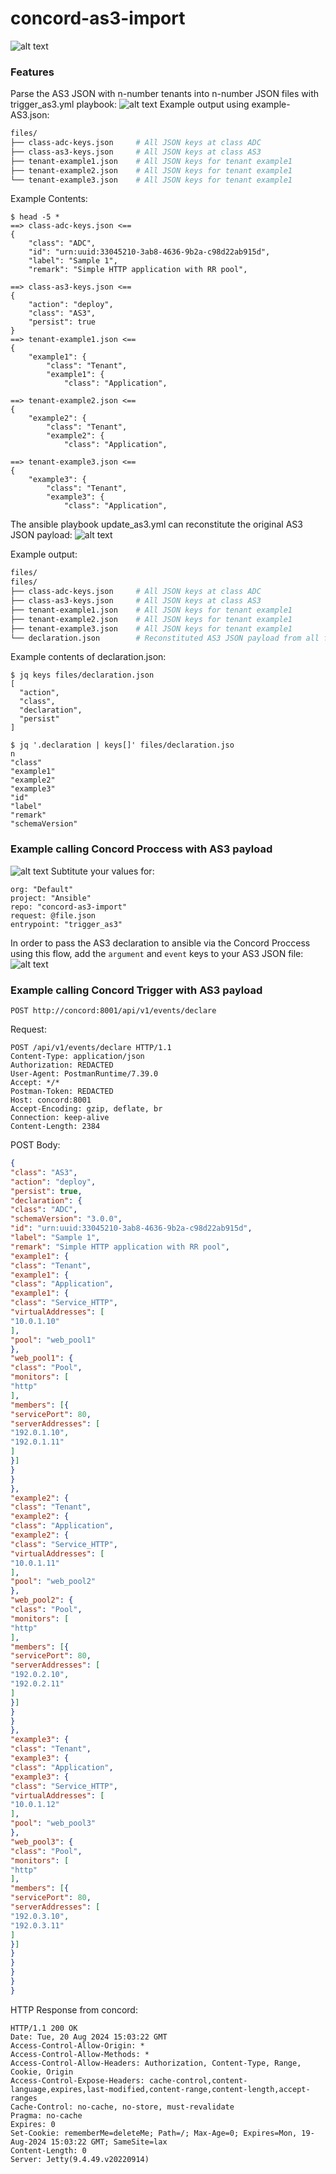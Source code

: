 # concord-as3-import

![alt text](2024-08-20_10-06-55.png)

### Features

Parse the AS3 JSON with n-number tenants into n-number JSON files with trigger_as3.yml playbook:
![alt text](2024-08-29_11-01-26.png)
Example output using example-AS3.json:
```bash
files/
├── class-adc-keys.json     # All JSON keys at class ADC
├── class-as3-keys.json     # All JSON keys at class AS3          
├── tenant-example1.json    # All JSON keys for tenant example1
├── tenant-example2.json    # All JSON keys for tenant example1
└── tenant-example3.json    # All JSON keys for tenant example1
```

Example Contents:
```
$ head -5 * 
==> class-adc-keys.json <==
{
    "class": "ADC",
    "id": "urn:uuid:33045210-3ab8-4636-9b2a-c98d22ab915d",
    "label": "Sample 1",
    "remark": "Simple HTTP application with RR pool",

==> class-as3-keys.json <==
{
    "action": "deploy",
    "class": "AS3",
    "persist": true
}
==> tenant-example1.json <==
{
    "example1": {
        "class": "Tenant",
        "example1": {
            "class": "Application",

==> tenant-example2.json <==
{
    "example2": {
        "class": "Tenant",
        "example2": {
            "class": "Application",

==> tenant-example3.json <==
{
    "example3": {
        "class": "Tenant",
        "example3": {
            "class": "Application",
```

The ansible playbook update_as3.yml can reconstitute the original AS3 JSON payload:
![alt text](2024-08-29_11-17-44.png)

Example output:
```bash
files/
files/
├── class-adc-keys.json     # All JSON keys at class ADC
├── class-as3-keys.json     # All JSON keys at class AS3          
├── tenant-example1.json    # All JSON keys for tenant example1
├── tenant-example2.json    # All JSON keys for tenant example1
├── tenant-example3.json    # All JSON keys for tenant example1
└── declaration.json        # Reconstituted AS3 JSON payload from all files above 
```
Example contents of declaration.json:
```
$ jq keys files/declaration.json 
[
  "action",
  "class",
  "declaration",
  "persist"
]

$ jq '.declaration | keys[]' files/declaration.jso
n 
"class"
"example1"
"example2"
"example3"
"id"
"label"
"remark"
"schemaVersion"
```

### Example calling Concord Proccess with AS3 payload

![alt text](2024-08-26_16-43-49.png)
Subtitute your values for:
```
org: "Default"
project: "Ansible"
repo: "concord-as3-import"
request: @file.json
entrypoint: "trigger_as3"
```

In order to pass the AS3 declaration to ansible via the Concord Proccess using this flow, add the `argument` and `event` keys to your AS3 JSON file:
![alt text](2024-08-26_16-46-52.png) 

### Example calling Concord Trigger with AS3 payload

`POST http://concord:8001/api/v1/events/declare`

Request:
```
POST /api/v1/events/declare HTTP/1.1
Content-Type: application/json
Authorization: REDACTED
User-Agent: PostmanRuntime/7.39.0
Accept: */*
Postman-Token: REDACTED
Host: concord:8001
Accept-Encoding: gzip, deflate, br
Connection: keep-alive
Content-Length: 2384
```

POST Body:
```json
{
"class": "AS3",
"action": "deploy",
"persist": true,
"declaration": {
"class": "ADC",
"schemaVersion": "3.0.0",
"id": "urn:uuid:33045210-3ab8-4636-9b2a-c98d22ab915d",
"label": "Sample 1",
"remark": "Simple HTTP application with RR pool",
"example1": {
"class": "Tenant",
"example1": {
"class": "Application",
"example1": {
"class": "Service_HTTP",
"virtualAddresses": [
"10.0.1.10"
],
"pool": "web_pool1"
},
"web_pool1": {
"class": "Pool",
"monitors": [
"http"
],
"members": [{
"servicePort": 80,
"serverAddresses": [
"192.0.1.10",
"192.0.1.11"
]
}]
}
}
},
"example2": {
"class": "Tenant",
"example2": {
"class": "Application",
"example2": {
"class": "Service_HTTP",
"virtualAddresses": [
"10.0.1.11"
],
"pool": "web_pool2"
},
"web_pool2": {
"class": "Pool",
"monitors": [
"http"
],
"members": [{
"servicePort": 80,
"serverAddresses": [
"192.0.2.10",
"192.0.2.11"
]
}]
}
}
},
"example3": {
"class": "Tenant",
"example3": {
"class": "Application",
"example3": {
"class": "Service_HTTP",
"virtualAddresses": [
"10.0.1.12"
],
"pool": "web_pool3"
},
"web_pool3": {
"class": "Pool",
"monitors": [
"http"
],
"members": [{
"servicePort": 80,
"serverAddresses": [
"192.0.3.10",
"192.0.3.11"
]
}]
}
}
}
}
}
```

HTTP Response from concord:
```
HTTP/1.1 200 OK
Date: Tue, 20 Aug 2024 15:03:22 GMT
Access-Control-Allow-Origin: *
Access-Control-Allow-Methods: *
Access-Control-Allow-Headers: Authorization, Content-Type, Range, Cookie, Origin
Access-Control-Expose-Headers: cache-control,content-language,expires,last-modified,content-range,content-length,accept-ranges
Cache-Control: no-cache, no-store, must-revalidate
Pragma: no-cache
Expires: 0
Set-Cookie: rememberMe=deleteMe; Path=/; Max-Age=0; Expires=Mon, 19-Aug-2024 15:03:22 GMT; SameSite=lax
Content-Length: 0
Server: Jetty(9.4.49.v20220914)
```